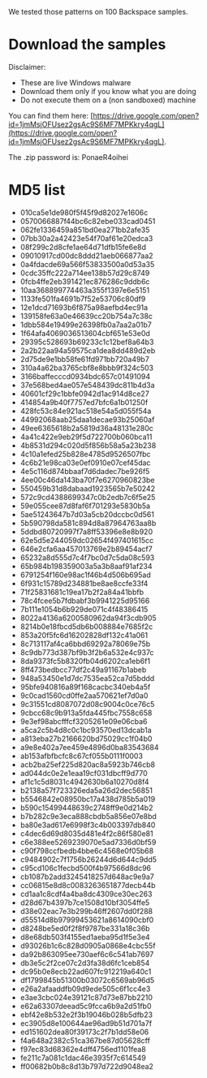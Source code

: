 We tested those patterns on 100 Backspace samples.

# Download the samples

Disclaimer:

- These are live Windows malware
- Download them only if you know what you are doing
- Do not execute them on a (non sandboxed) machine

You can find them here: [https://drive.google.com/open?id=1jmMsjOFUsez2gsAc9S6MF7MPKkry4qgL](https://drive.google.com/open?id=1jmMsjOFUsez2gsAc9S6MF7MPKkry4qgL).

The .zip password is: PonaeR4oihei

# MD5 list

- 010ca5e1de980f5f45f9d82027e1606c
- 0570066887f44bc6c82ebe033cad0451
- 062fe1336459a851bd0ea271bb2afe35
- 07bb30a2a42423e54f70af61e20edca3
- 08f299c2d8cfe1ae64d71dfb15fe6e8d
- 09010917cd00dc8ddd21aeb066877aa2
- 0a4fdacde69a566f53833500a0d53a35
- 0cdc35ffc222a714ee138b57d29c8749
- 0fcb4ffe2eb391421ec876286c9ddb6c
- 10aa368899774463a355f1397e6e5151
- 1133fe501fa4691b7f52e53706c80df9
- 12e1dcd71693b6f875a98aefbd4ec91a
- 139158fe63a0e46639cc20b754a7c38c
- 1dbb584e19499e26398fb0a7aa2a01b7
- 1f64afa4069036513604cbf651e53e0d
- 29395c528693b69233c1c12bef8a64b3
- 2a2b22aa94a59575ca1dea8dd489d2eb
- 2d75de9e1bb58fe61fd971bb720a49b7
- 310a4a62ba3765cbf8e8bbb9f324c503
- 3166baffecccd0934bdc657c01491094
- 37e568bed4ae057e548439dc811b4d3a
- 40601cf29c1bbfe0942d1ac914d8ce27
- 414854a9b40f7757ed7bfc6a1b01250f
- 428fc53c84e921ac518e54a5d055f54a
- 44992068aab25daa1decae93b25060af
- 49ee6365618b2a5819d36a48131e280c
- 4a41c422e9eb29f5d722700b060bca11
- 4b8531d294c020d5f856b58a5a23b238
- 4c10a1efed25b828e4785d9526507fbc
- 4c6b21e98ca03e0ef0910e07cef45dac
- 4e5c116d874bbaaf7d6dadec7be926f5
- 4ee00c46da143ba70f7e6270960823be
- 550459b31d8dabaad1923565b7e50242
- 572c9cd4388699347c0b2edb7c6f5e25
- 59e055cee87d8faf6f701293e5830b5a
- 5ae51243647b7d03a5cb20dccbc0d561
- 5b590798da581c894d8a87964763aa8b
- 5ddbd80720997f7a8ff53396e8e8b920
- 62e5d5e244059dc02654f497401615cc
- 646e2cfa6aa457013769e2b89454acf7
- 65232a8d555d7c4f7bc0d7c5da08c593
- 65b984b198359003a5a3b8aaf91af234
- 6791254f160e98ac1f46b4d506b695ad
- 6f931c15789d234881be8ae8ccfe33f4
- 71f25831681c19ea17b2f2a84a41bbfb
- 78c4fcee5b7fdbabf3b9941225d95166
- 7b111e1054b6b929de071c4f48386415
- 8022a4136a6200580962da94f3cdb905
- 8214b0e18fbcd5db6b008884e7685f2c
- 853a20f5fc6d16202828df132c41a061
- 8c713117af4ca6bbd69292a78069e75b
- 8c9db773d387bf9b3f2b6a532e4c937c
- 8da9373fc5b8320fb04d6202ca1eb6f1
- 8ff473bedbcc77df2c49a91167b1abeb
- 948a53450e1d7dc7535ea52ca7d5bddd
- 95bfe940816a89f168cacbc340eb4a5f
- 9c0cad1560cd0ffe2aa570621ef7d0a0
- 9c31551cd8087072d08c9004c0ce76c5
- 9cbcc68c9b913a5fda445fbc7558c658
- 9e3ef98abcfffcf3205261e09e06cba6
- a5ca2c5b4d8c0c1bc93570ed13dcab1a
- a813eba27b2166620bd75029cc1f04b0
- a9e8e402a7ee459e4896d0ba83543684
- ab153afbfbcfc8c67cf055b0111f0003
- acb2ba25ef225d820ac8a5923b746cb8
- ad044dc0e2e1eaa19cf031dbcff9d770
- af1c1c5d8031c4942630b6a10270d8f4
- b2138a57f723326eda5a26d2dec56851
- b5546842e08950bc17a438d785b5a019
- b590c15499448639c2748ff9e0d214b2
- b7b282c9e3eca888cbdb5a856e07e8bd
- ba80e3ad617e6998f3c4b003397db840
- c4dec6d69d8035d481e4f2c86f580e81
- c6e388ee5269239070e5ad7336d0bf59
- c90f798ccfbedb4bbe6c4568e0f05b68
- c9484902c7f1756b26244d6d644c9dd5
- c95cd106c1fecbd500f4b97566d8dc96
- cb1087b2add3245418257d648ac9e9a7
- cc06815e8d8c0083263651877decb44b
- cd1aa1c8cdf4a4ba8dc4309ce30ec263
- d28d67b4397b7ce1508d10bf3054ffe5
- d38e02eac7e3b299b46ff2607dd0f288
- d55514d8b97999453621a8614090cbf0
- d8248be5ed0f2f8f9787be331a18c36b
- d8e68db503f4155ed1aeba95d1f5e3e4
- d93026b1c6c828d0905a0868e4cbc55f
- da92b863095ee730aef6c6c541ab7697
- db3e5c2f2ce07c2d3fa38d6fc1ceb854
- dc95b0e8ecb22ad607fc912219a640c1
- df1799845b51300b03072c6569ab96d5
- e26a2afaaddfb09d9ede505c6f1cc4e3
- e3ae3cbc024e39121c87d73e87bb2210
- e62a63307deead5c9fcca6b9a2d51fb0
- ebf42e8b532e2f3b19046b028b5dfb23
- ec3905d8e100644ae96ad9b51d701a7f
- ed151602dea80f39173c2f7b1dd58e06
- f4a648a2382c51ca367be87d05628cff
- f97ec83d68362e4dff4756ed1101fea8
- fe211c7a081c1dac46e3935f7c614549
- ff00682b0b8c8d13b797d722d9048ea2
